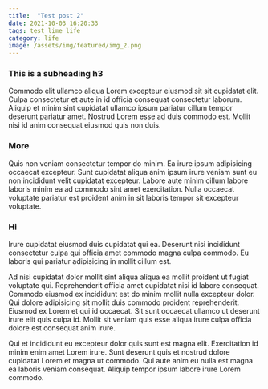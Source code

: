 ```yaml
---
title:  "Test post 2"
date: 2021-10-03 16:20:33
tags: test lime life
category: life
image: /assets/img/featured/img_2.png
---
```


### This is a subheading h3
Commodo elit ullamco aliqua Lorem excepteur eiusmod sit sit cupidatat elit. Culpa consectetur et aute in id officia consequat consectetur laborum. Aliquip et minim sint cupidatat ullamco ipsum pariatur cillum tempor deserunt pariatur amet. Nostrud Lorem esse ad duis commodo est. Mollit nisi id anim consequat eiusmod quis non duis.

### More
Quis non veniam consectetur tempor do minim. Ea irure ipsum adipisicing occaecat excepteur. Sunt cupidatat aliqua anim ipsum irure veniam sunt eu non incididunt velit cupidatat excepteur. Labore aute minim cillum labore laboris minim ea ad commodo sint amet exercitation. Nulla occaecat voluptate pariatur est proident anim in sit laboris tempor sit excepteur voluptate.

### Hi
Irure cupidatat eiusmod duis cupidatat qui ea. Deserunt nisi incididunt consectetur culpa qui officia amet commodo magna culpa commodo. Eu laboris qui pariatur adipisicing in mollit cillum est.

Ad nisi cupidatat dolor mollit sint aliqua aliqua ea mollit proident ut fugiat voluptate qui. Reprehenderit officia amet cupidatat nisi id labore consequat. Commodo eiusmod ex incididunt est do minim mollit nulla excepteur dolor. Qui dolore adipisicing sit mollit duis commodo proident reprehenderit. Eiusmod ex Lorem et qui id occaecat. Sit sunt occaecat ullamco ut deserunt irure elit quis culpa id. Mollit sit veniam quis esse aliqua irure culpa officia dolore est consequat anim irure.

Qui et incididunt eu excepteur dolor quis sunt est magna elit. Exercitation id minim enim amet Lorem irure. Sunt deserunt quis et nostrud dolore cupidatat Lorem et magna ut commodo. Qui aute anim eu nulla est magna ea laboris veniam consequat. Aliquip tempor ipsum labore irure Lorem commodo.